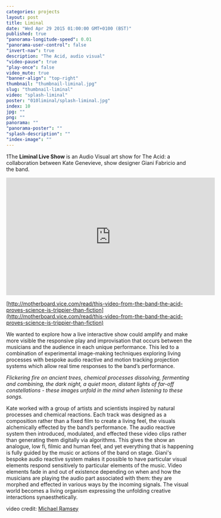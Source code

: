 ```yaml
---
categories: projects
layout: post
title: Liminal
date: "Wed Apr 29 2015 01:00:00 GMT+0100 (BST)"
published: true
"panorama-longitude-speed": 0.01
"panorama-user-control": false
"invert-nav": true
description: "The Acid, audio visual"
"video-pause": true
"play-once": false
video_mute: true
"banner-align": "top-right"
thumbnail: "thumbnail-liminal.jpg"
slug: "thumbnail-liminal"
video: "splash-liminal"
poster: "010liminal/splash-liminal.jpg"
index: 10
jpg: ""
png: ""
panorama: ""
"panorama-poster": ""
"splash-description": ""
"index-image": ""
---
```










1The **Liminal Live Show** is an Audio Visual art show for The Acid: a collaboration between Kate Genevieve, show designer Giani Fabricio and the band. 

<iframe width="560" height="315" src="https://www.youtube.com/embed/DrAzCyKhuZ8" frameborder="0" allowfullscreen></iframe> 

[http://motherboard.vice.com/read/this-video-from-the-band-the-acid-proves-science-is-trippier-than-fiction](http://motherboard.vice.com/read/this-video-from-the-band-the-acid-proves-science-is-trippier-than-fiction)

We wanted to explore how a live interactive show could amplify and make more visible the responsive play and improvisation that occurs between the musicians and the audience in each unique performance. This led to a combination of experimental image-making techniques exploring living processes with bespoke audio reactive and motion tracking projection systems which allow real time responses to the band’s performance. 

_Flickering fire on ancient trees, chemical processes dissolving, fermenting and combining, the dark night, a quiet moon, distant lights of far-off constellations - these images unfold in the mind when listening to these songs._

Kate worked with a group of artists and scientists inspired by natural processes and chemical reactions. Each track was designed as a composition rather than a fixed film to create a living feel, the visuals alchemically effected by the band’s performance. The audio reactive system then introduced, modulated, and effected these video clips rather than generating them digitally via algorithms. This gives the show an analogue, low fi, filmic and human feel, and yet everything that is happening is fully guided by the music or actions of the band on stage. Giani's bespoke audio reactive system makes it possible to have particular visual elements respond sensitively to particular elements of the music. Video elements fade in and out of existence depending on when and how the musicians are playing the audio part associated with them: they are morphed and effected in various ways by the incoming signals. The visual world becomes a living organism expressing the unfolding creative interactions synaesthetically.

video credit: [Michael Ramsey](https://vimeo.com/mikeramsey)
